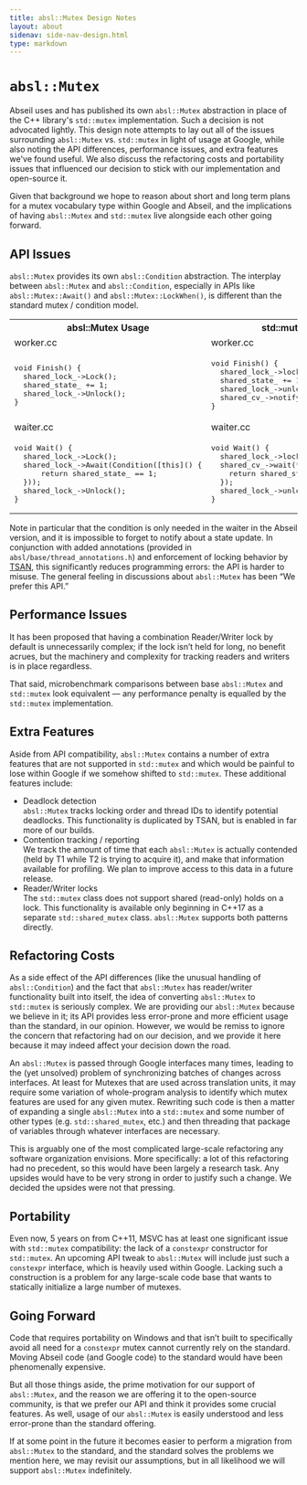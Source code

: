 ```yaml
---
title: absl::Mutex Design Notes
layout: about
sidenav: side-nav-design.html
type: markdown
---
```


# `absl::Mutex`
Abseil uses and has published its own `absl::Mutex` abstraction in place of the
C++ library's `std::mutex` implementation. Such a decision is not advocated
lightly. This design note attempts to lay out all of the issues surrounding
`absl::Mutex` vs. `std::mutex` in light of usage at Google, while also noting
the API differences, performance issues, and extra features we've found useful.
We also discuss the refactoring costs and portability issues that influenced our
decision to stick with our implementation and open-source it.

Given that background we hope to reason about short and long term plans for a
mutex vocabulary type within Google and Abseil, and the implications of having
`absl::Mutex` and `std::mutex` live alongside each other going forward.

## API Issues

`absl::Mutex` provides its own `absl::Condition` abstraction. The interplay
between `absl::Mutex` and `absl::Condition`, especially in APIs like
`absl::Mutex::Await()` and `absl::Mutex::LockWhen()`, is different than the
standard mutex / condition model.

<table>
  <tr>
    <th>absl::Mutex Usage</th>
    <th>std::mutex Usage</th>
  </tr>
  <tr>
    <td>worker.cc</td>
    <td>worker.cc</td>
  </tr>
  <tr>
    <td>
<pre>
void Finish() {
  shared_lock_->Lock();
  shared_state_ += 1;
  shared_lock_->Unlock();
}
</pre>
    </td>
    <td>
<pre>
void Finish() {
  shared_lock_->lock();
  shared_state_ += 1;
  shared_lock_->unlock();
  shared_cv_->notify_one();
}
</pre>
    </td>
  </tr>
  <tr>
    <td>waiter.cc</td>
    <td>waiter.cc</td>
  </tr>
  <tr>
    <td>
<pre>
void Wait() {
  shared_lock_->Lock();
  shared_lock_->Await(Condition([this]() {
      return shared_state_ == 1;
  }));
  shared_lock_->Unlock();
}
</pre>
    </td>
    <td>
<pre>
void Wait() {
  shared_lock_->lock();
  shared_cv_->wait(*shared_lock_, []() {
    return shared_state_ == 1;
  });
  shared_lock_->unlock();
}
</pre>
    </td>
  </tr>
</table>

Note in particular that the condition is only needed in the waiter in the
Abseil version, and it is impossible to forget to notify about a state update.
In conjunction with added annotations (provided in
`absl/base/thread_annotations.h`) and enforcement of locking behavior by
[TSAN](https://clang.llvm.org/docs/ThreadSanitizer.html), this significantly
reduces programming errors: the API is harder to misuse. The general feeling in
discussions about `absl::Mutex` has been “We prefer this API.”

## Performance Issues

It has been proposed that having a combination Reader/Writer lock by default is
unnecessarily complex; if the lock isn’t held for long, no benefit acrues, but
the machinery and complexity for tracking readers and writers is in place
regardless.

That said, microbenchmark comparisons between base `absl::Mutex` and
`std::mutex` look equivalent &mdash; any performance penalty is equalled by the
`std::mutex` implementation.

## Extra Features

Aside from API compatibility, `absl::Mutex` contains a number of extra features
that are not supported in `std::mutex` and which would be painful to lose within
Google if we somehow shifted to `std::mutex`. These additional features include:

* Deadlock detection<br/>
  `absl::Mutex` tracks locking order and thread IDs to identify potential
  deadlocks. This functionality is duplicated by TSAN, but is enabled in far
  more of our builds.
* Contention tracking / reporting<br/>
  We track the amount of time that each `absl::Mutex` is actually contended
  (held by T1 while T2 is trying to acquire it), and make that information
  available for profiling.  We plan to improve access to this data in a future
  release.
* Reader/Writer locks<br/>
  The `std::mutex` class does not support shared (read-only) holds on a lock.
  This functionality is available only beginning in C++17 as a separate
  `std::shared_mutex` class.  `absl::Mutex` supports both patterns directly.

## Refactoring Costs

As a side effect of the API differences (like the unusual handling of
`absl::Condition`) and the fact that `absl::Mutex` has reader/writer
functionality built into itself, the idea of converting `absl::Mutex` to
`std::mutex` is seriously complex. We are providing our `absl::Mutex` because
we believe in it; its API provides less error-prone and more efficient usage
than the standard, in our opinion. However, we would be remiss to ignore the
concern that refactoring had on our decision, and we provide it here because it
may indeed affect your decision down the road.

An `absl::Mutex` is passed through Google interfaces many times, leading to the
(yet unsolved) problem of synchronizing batches of changes across interfaces. At
least for Mutexes that are used across translation units, it may require some
variation of whole-program analysis to identify which mutex features are used
for any given mutex. Rewriting such code is then a matter of expanding a single
`absl::Mutex` into a `std::mutex` and some number of other types (e.g.
`std::shared_mutex`, etc.) and then threading that package of variables through
whatever interfaces are necessary.

This is arguably one of the most complicated large-scale refactoring any
software organization envisions. More specifically: a lot of this refactoring
had no precedent, so this would have been largely a research task. Any
upsides would have to be very strong in order to justify such a change. We
decided the upsides were not that pressing.

## Portability

Even now, 5 years on from C++11, MSVC has at least one significant issue with
`std::mutex` compatibility: the lack of a `constexpr` constructor for
`std::mutex`. An upcoming API tweak to `absl::Mutex` will include just such a
`constexpr` interface, which is heavily used within Google. Lacking such a
construction is a problem for any large-scale code base that wants to statically
initialize a large number of mutexes.

## Going Forward

Code that requires portability on Windows and that isn’t built to specifically
avoid all need for a `constexpr` mutex cannot currently rely on the standard.
Moving Abseil code (and Google code) to the standard would have been
phenomenally expensive.

But all those things aside, the prime motivation for our support of
`absl::Mutex`, and the reason we are offering it to the open-source community,
is that we prefer our API and think it provides some crucial features. As well,
usage of our `absl::Mutex` is easily understood and less error-prone than the
standard offering.

If at some point in the future it becomes easier to perform a migration from
`absl::Mutex` to the standard, and the standard solves the problems we mention
here, we may revisit our assumptions, but in all likelihood we will support
`absl::Mutex` indefinitely.